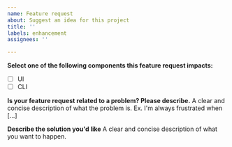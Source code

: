```yaml
---
name: Feature request
about: Suggest an idea for this project
title: ''
labels: enhancement
assignees: ''

---
```


**Select one of the following components this  feature request impacts:**
- [ ] UI
- [ ] CLI

**Is your feature request related to a problem? Please describe.**
A clear and concise description of what the problem is. Ex. I'm always frustrated when [...]

**Describe the solution you'd like**
A clear and concise description of what you want to happen.
